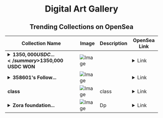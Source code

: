 <div align="center">

# Digital Art Gallery

## Trending Collections on OpenSea

| Collection Name                       | Image                                                                                     | Description                       | OpenSea Link                                                                                          |
|---------------------------------------|-------------------------------------------------------------------------------------------|-----------------------------------|--------------------------------------------------------------------------------------------------------|
| **<details><summary>$1350,000 USDC ...</summary>$1350,000 USDC WON</details>** | ![Image](https://i.seadn.io/s/raw/files/d99235d4f02c0e4180ca0539ee36db3d.jpg?w=500&auto=format?w=200&auto=format) |  | <details><summary>Link</summary>[$1350,000 USDC WON](https://opensea.io/collection/1350000-usdc-won-240)</details> |
| **<details><summary>358601's Follow...</summary>358601's Follower</details>** | ![Image](https://i.seadn.io/s/raw/files/19f9f090920392cc3650cbdf4361755b.png?w=500&auto=format?w=200&auto=format) |  | <details><summary>Link</summary>[358601's Follower](https://opensea.io/collection/358601-s-follower)</details> |
| **class** | ![Image](https://i.seadn.io/s/raw/files/deaac16b6e957aaac53e890d84def7e5.png?w=500&auto=format?w=200&auto=format) | class | <details><summary>Link</summary>[class](https://opensea.io/collection/class-33)</details> |
| **<details><summary>Zora foundation...</summary>Zora foundation course</details>** | ![Image](https://i.seadn.io/s/raw/files/e67a27b264af972d58a2aec961497657.jpg?w=500&auto=format?w=200&auto=format) | Dp | <details><summary>Link</summary>[Zora foundation course](https://opensea.io/collection/zora-foundation-course)</details> |

</div>